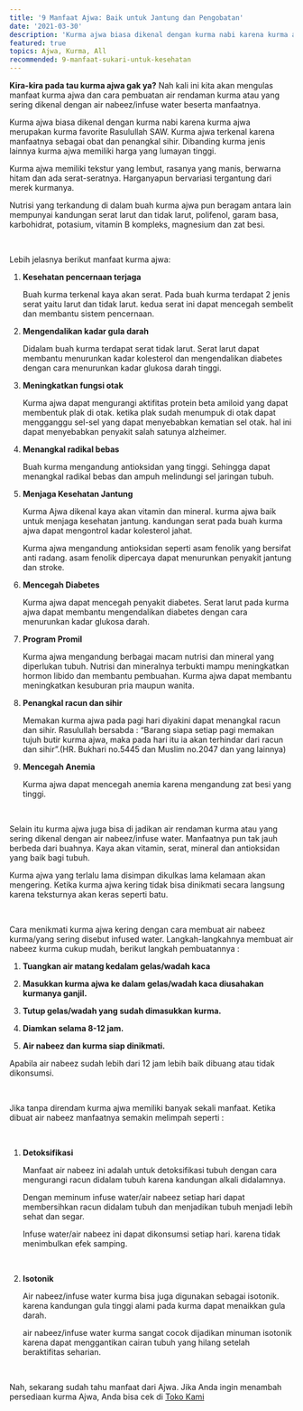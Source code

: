 ```yaml
---
title: '9 Manfaat Ajwa: Baik untuk Jantung dan Pengobatan'
date: '2021-03-30'
description: 'Kurma ajwa biasa dikenal dengan kurma nabi karena kurma ajwa merupakan kurma favorite Rasulullah SAW. Kurma ajwa terkenal karena manfaatnya sebagai obat dan penangkal sihir. Dibanding kurma jenis lainnya kurma ajwa memiliki harga yang lumayan tinggi.'
featured: true
topics: Ajwa, Kurma, All
recommended: 9-manfaat-sukari-untuk-kesehatan
---
```


**Kira-kira pada tau kurma ajwa gak ya?** Nah kali ini kita akan mengulas manfaat kurma ajwa dan cara pembuatan air rendaman kurma atau yang sering dikenal dengan air nabeez/infuse water beserta manfaatnya.

Kurma ajwa biasa dikenal dengan kurma nabi karena kurma ajwa merupakan kurma favorite Rasulullah SAW. Kurma ajwa terkenal karena manfaatnya sebagai obat dan penangkal sihir. Dibanding kurma jenis lainnya kurma ajwa memiliki harga yang lumayan tinggi.

Kurma ajwa memiliki tekstur yang lembut, rasanya yang manis, berwarna hitam dan ada serat-seratnya. Harganyapun bervariasi tergantung dari merek kurmanya.

Nutrisi yang terkandung di dalam buah kurma ajwa pun beragam antara lain mempunyai kandungan serat larut dan tidak larut, polifenol, garam basa, karbohidrat, potasium, vitamin B kompleks, magnesium dan zat besi.

<br/>

Lebih jelasnya berikut manfaat kurma ajwa:

1. **Kesehatan pencernaan terjaga**

   Buah kurma terkenal kaya akan serat. Pada buah kurma terdapat 2 jenis serat yaitu larut dan tidak larut. kedua serat ini dapat mencegah sembelit dan membantu sistem pencernaan.

2. **Mengendalikan kadar gula darah**

   Didalam buah kurma terdapat serat tidak larut. Serat larut dapat membantu menurunkan kadar kolesterol dan mengendalikan diabetes dengan cara menurunkan kadar glukosa darah tinggi.

3. **Meningkatkan fungsi otak**

   Kurma ajwa dapat mengurangi aktifitas protein beta amiloid yang dapat membentuk plak di otak. ketika plak sudah menumpuk di otak dapat mengganggu sel-sel yang dapat menyebabkan kematian sel otak. hal ini dapat menyebabkan penyakit salah satunya alzheimer.

4. **Menangkal radikal bebas**

   Buah kurma mengandung antioksidan yang tinggi. Sehingga dapat menangkal radikal bebas dan ampuh melindungi sel jaringan tubuh.

5. **Menjaga Kesehatan Jantung**

   Kurma Ajwa dikenal kaya akan vitamin dan mineral. kurma ajwa baik untuk menjaga kesehatan jantung. kandungan serat pada buah kurma ajwa dapat mengontrol kadar kolesterol jahat.

   Kurma ajwa mengandung antioksidan seperti asam fenolik yang bersifat anti radang.
   asam fenolik dipercaya dapat menurunkan penyakit jantung dan stroke.

6. **Mencegah Diabetes**

   Kurma ajwa dapat mencegah penyakit diabetes. Serat larut pada kurma ajwa dapat membantu mengendalikan diabetes dengan cara menurunkan kadar glukosa darah.

7. **Program Promil**

   Kurma ajwa mengandung berbagai macam nutrisi dan mineral yang diperlukan tubuh. Nutrisi dan mineralnya terbukti mampu meningkatkan hormon libido dan membantu pembuahan. Kurma ajwa dapat membantu meningkatkan kesuburan pria maupun wanita.

8. **Penangkal racun dan sihir**

   Memakan kurma ajwa pada pagi hari diyakini dapat menangkal racun dan sihir. Rasulullah bersabda : “Barang siapa setiap pagi memakan tujuh butir kurma ajwa, maka pada hari itu ia akan terhindar dari racun dan sihir”.(HR. Bukhari no.5445 dan Muslim no.2047 dan yang lainnya)

9. **Mencegah Anemia**

   Kurma ajwa dapat mencegah anemia karena mengandung zat besi yang tinggi.

<br/>

Selain itu kurma ajwa juga bisa di jadikan air rendaman kurma atau yang sering dikenal dengan air nabeez/infuse water. Manfaatnya pun tak jauh berbeda dari buahnya. Kaya akan vitamin, serat, mineral dan antioksidan yang baik bagi tubuh.

Kurma ajwa yang terlalu lama disimpan dikulkas lama kelamaan akan mengering. Ketika kurma ajwa kering tidak bisa dinikmati secara langsung karena teksturnya akan keras seperti batu.

<br/>

Cara menikmati kurma ajwa kering dengan cara membuat air nabeez kurma/yang sering disebut infused water. Langkah-langkahnya membuat air nabeez kurma cukup mudah, berikut langkah pembuatannya :

1. **Tuangkan air matang kedalam gelas/wadah kaca**

2. **Masukkan kurma ajwa ke dalam gelas/wadah kaca diusahakan kurmanya ganjil.**

3. **Tutup gelas/wadah yang sudah dimasukkan kurma.**

4. **Diamkan selama 8-12 jam.**

5. **Air nabeez dan kurma siap dinikmati.**

Apabila air nabeez sudah lebih dari 12 jam lebih baik dibuang atau tidak dikonsumsi.

<br/>

Jika tanpa direndam kurma ajwa memiliki banyak sekali manfaat. Ketika dibuat air nabeez manfaatnya semakin melimpah seperti :

<br/>

1. **Detoksifikasi**

   Manfaat air nabeez ini adalah untuk detoksifikasi tubuh dengan cara mengurangi racun didalam tubuh karena kandungan alkali didalamnya.

   Dengan meminum infuse water/air nabeez setiap hari dapat membersihkan racun didalam tubuh dan menjadikan tubuh menjadi lebih sehat dan segar.

   Infuse water/air nabeez ini dapat dikonsumsi setiap hari. karena tidak menimbulkan efek samping.

<br/>

2. **Isotonik**

   Air nabeez/infuse water kurma bisa juga digunakan sebagai isotonik. karena kandungan gula tinggi alami pada kurma dapat menaikkan gula darah.

   air nabeez/infuse water kurma sangat cocok dijadikan minuman isotonik karena dapat menggantikan cairan tubuh yang hilang setelah beraktifitas seharian.

<br/>

Nah, sekarang sudah tahu manfaat dari Ajwa. Jika Anda ingin menambah persediaan kurma Ajwa, Anda bisa cek di [Toko Kami](https://toko.sarikurma.id/)
